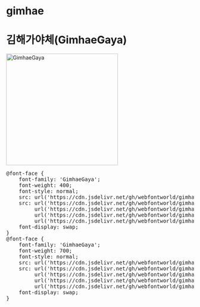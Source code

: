 # gimhae

# 김해가야체(GimhaeGaya)

<a href="https://wess.tistory.com" target="_blank">
    <img src="https://webfontworld.github.io/gimhae/GimhaeGaya.jpg" alt="GimhaeGaya" style="width:300px">
</a>
<pre>
@font-face {
    font-family: 'GimhaeGaya';
    font-weight: 400;
    font-style: normal;
    src: url('https://cdn.jsdelivr.net/gh/webfontworld/gimhae/GimhaeGayaR.eot');
    src: url('https://cdn.jsdelivr.net/gh/webfontworld/gimhae/GimhaeGayaR.eot?#iefix') format('embedded-opentype'),
         url('https://cdn.jsdelivr.net/gh/webfontworld/gimhae/GimhaeGayaR.woff2') format('woff2'),
         url('https://cdn.jsdelivr.net/gh/webfontworld/gimhae/GimhaeGayaR.woff') format('woff'),
         url('https://cdn.jsdelivr.net/gh/webfontworld/gimhae/GimhaeGayaR.ttf') format("truetype");
    font-display: swap;
} 
@font-face {
    font-family: 'GimhaeGaya';
    font-weight: 700;
    font-style: normal;
    src: url('https://cdn.jsdelivr.net/gh/webfontworld/gimhae/GimhaeGayaB.eot');
    src: url('https://cdn.jsdelivr.net/gh/webfontworld/gimhae/GimhaeGayaB.eot?#iefix') format('embedded-opentype'),
         url('https://cdn.jsdelivr.net/gh/webfontworld/gimhae/GimhaeGayaB.woff2') format('woff2'),
         url('https://cdn.jsdelivr.net/gh/webfontworld/gimhae/GimhaeGayaB.woff') format('woff'),
         url('https://cdn.jsdelivr.net/gh/webfontworld/gimhae/GimhaeGayaB.ttf') format("truetype");
    font-display: swap;
} 
</pre>
